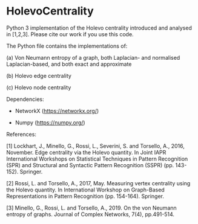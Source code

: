# HolevoCentrality
Python 3 implementation of the Holevo centrality introduced and analysed in [1,2,3]. Please cite our work if you use this code.

The Python file contains the implementations of:

(a) Von Neumann entropy of a graph, both Laplacian- and normalised Laplacian-based, and both exact and approximate

(b) Holevo edge centrality

(c) Holevo node centrality

Dependencies:

- NetworkX (https://networkx.org/)

- Numpy (https://numpy.org/)

References:

[1] Lockhart, J., Minello, G., Rossi, L., Severini, S. and Torsello, A., 2016, November. Edge centrality via the Holevo quantity. In Joint IAPR International Workshops on Statistical Techniques in Pattern Recognition (SPR) and Structural and Syntactic Pattern Recognition (SSPR) (pp. 143-152). Springer.

[2] Rossi, L. and Torsello, A., 2017, May. Measuring vertex centrality using the Holevo quantity. In International Workshop on Graph-Based Representations in Pattern Recognition (pp. 154-164). Springer.

[3] Minello, G., Rossi, L. and Torsello, A., 2019. On the von Neumann entropy of graphs. Journal of Complex Networks, 7(4), pp.491-514.
